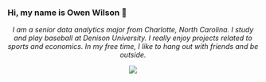 ### Hi, my name is Owen Wilson 👋

<p align="center">
 <em>I am a senior data analytics major from Charlotte, North Carolina. I study and play baseball at Denison University. I really enjoy projects related to sports 
   and economics. In my free time, I like to hang out with friends and be outside.</em>
</p>

<p align="center">
 <img src="/Desktop/IMG_7637.jpeg">
</p>
<!--
**owilson10/owilson10** is a ✨ _special_ ✨ repository because its `README.md` (this file) appears on your GitHub profile.

Here are some ideas to get you started:

- 🔭 I’m currently working on ...
- 🌱 I’m currently learning ...
- 👯 I’m looking to collaborate on ...
- 🤔 I’m looking for help with ...
- 💬 Ask me about ...
- 📫 How to reach me: ...
- ⚡ Fun fact: I can solve a Rubik's Cube
-->
